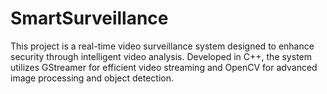 # SmartSurveillance
This project is a real-time video surveillance system designed to enhance security through intelligent video analysis. Developed in C++, the system utilizes GStreamer for efficient video streaming and OpenCV for advanced image processing and object detection.
